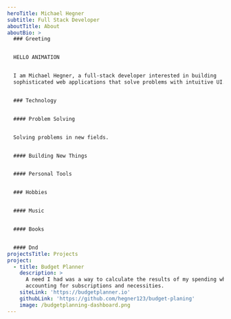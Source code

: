 ```yaml
---
heroTitle: Michael Hegner
subtitle: Full Stack Developer
aboutTitle: About
aboutBio: >
  ### Greeting


  HELLO ANIMATION


  I am Michael Hegner, a full-stack developer interested in building
  sophisticated web applications that solve problems with intuitive UI.  


  ### Technology


  #### Problem Solving


  Solving problems in new fields.


  #### Building New Things


  #### Personal Tools


  ### Hobbies


  #### Music


  #### Books


  #### Dnd
projectsTitle: Projects
project:
  - title: Budget Planner
    description: >
      A need I had was a way to calculate the results of my spending while
      accounting for subscriptions and necessities.
    siteLink: 'https://budgetplanner.io'
    githubLink: 'https://github.com/hegner123/budget-planing'
    image: /budgetplanning-dashboard.png
---
```


